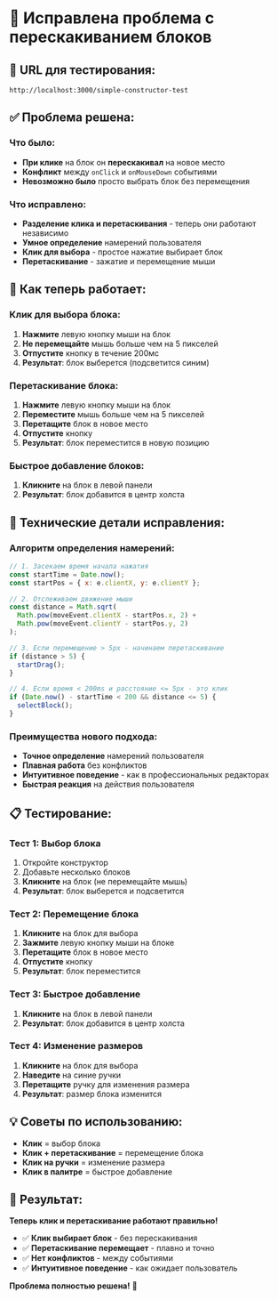 # 🎯 Исправлена проблема с перескакиванием блоков

## 🚀 **URL для тестирования:**
`http://localhost:3000/simple-constructor-test`

## ✅ **Проблема решена:**

### Что было:
- **При клике** на блок он **перескакивал** на новое место
- **Конфликт** между `onClick` и `onMouseDown` событиями
- **Невозможно было** просто выбрать блок без перемещения

### Что исправлено:
- **Разделение клика и перетаскивания** - теперь они работают независимо
- **Умное определение** намерений пользователя
- **Клик для выбора** - простое нажатие выбирает блок
- **Перетаскивание** - зажатие и перемещение мыши

## 🎯 **Как теперь работает:**

### Клик для выбора блока:
1. **Нажмите** левую кнопку мыши на блок
2. **Не перемещайте** мышь больше чем на 5 пикселей
3. **Отпустите** кнопку в течение 200мс
4. **Результат**: блок выберется (подсветится синим)

### Перетаскивание блока:
1. **Нажмите** левую кнопку мыши на блок
2. **Переместите** мышь больше чем на 5 пикселей
3. **Перетащите** блок в новое место
4. **Отпустите** кнопку
5. **Результат**: блок переместится в новую позицию

### Быстрое добавление блоков:
1. **Кликните** на блок в левой панели
2. **Результат**: блок добавится в центр холста

## 🔧 **Технические детали исправления:**

### Алгоритм определения намерений:
```javascript
// 1. Засекаем время начала нажатия
const startTime = Date.now();
const startPos = { x: e.clientX, y: e.clientY };

// 2. Отслеживаем движение мыши
const distance = Math.sqrt(
  Math.pow(moveEvent.clientX - startPos.x, 2) + 
  Math.pow(moveEvent.clientY - startPos.y, 2)
);

// 3. Если перемещение > 5px - начинаем перетаскивание
if (distance > 5) {
  startDrag();
}

// 4. Если время < 200ms и расстояние <= 5px - это клик
if (Date.now() - startTime < 200 && distance <= 5) {
  selectBlock();
}
```

### Преимущества нового подхода:
- **Точное определение** намерений пользователя
- **Плавная работа** без конфликтов
- **Интуитивное поведение** - как в профессиональных редакторах
- **Быстрая реакция** на действия пользователя

## 📋 **Тестирование:**

### Тест 1: Выбор блока
1. Откройте конструктор
2. Добавьте несколько блоков
3. **Кликните** на блок (не перемещайте мышь)
4. **Результат**: блок выберется и подсветится

### Тест 2: Перемещение блока
1. **Кликните** на блок для выбора
2. **Зажмите** левую кнопку мыши на блоке
3. **Перетащите** блок в новое место
4. **Отпустите** кнопку
5. **Результат**: блок переместится

### Тест 3: Быстрое добавление
1. **Кликните** на блок в левой панели
2. **Результат**: блок добавится в центр холста

### Тест 4: Изменение размеров
1. **Кликните** на блок для выбора
2. **Наведите** на синие ручки
3. **Перетащите** ручку для изменения размера
4. **Результат**: размер блока изменится

## 💡 **Советы по использованию:**

- **Клик** = выбор блока
- **Клик + перетаскивание** = перемещение блока
- **Клик на ручки** = изменение размера
- **Клик в палитре** = быстрое добавление

## 🎉 **Результат:**

**Теперь клик и перетаскивание работают правильно!**

- ✅ **Клик выбирает блок** - без перескакивания
- ✅ **Перетаскивание перемещает** - плавно и точно
- ✅ **Нет конфликтов** - между событиями
- ✅ **Интуитивное поведение** - как ожидает пользователь

**Проблема полностью решена!** 🎯



